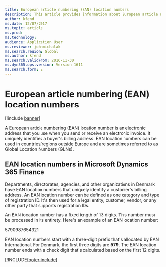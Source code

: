 ```yaml
---
title: European article numbering (EAN) location numbers
description: This article provides information about European article numbering (EAN) location numbers.
author: kfend
ms.date: 12/07/2017
ms.topic: article
ms.prod: 
ms.technology: 
audience: Application User
ms.reviewer: johnmichalak
ms.search.region: Global
ms.author: kfend
ms.search.validFrom: 2016-11-30
ms.dyn365.ops.version: Version 1611
ms.search.form: E
---
```


# European article numbering (EAN) location numbers

[!include [banner](../../includes/banner.md)]

A European article numbering (EAN) location number is an electronic address that you use when you send or receive an electronic invoice. It uniquely identifies a buyer's billing address. EAN location numbers can be used in countries/regions outside Europe and are sometimes referred to as Global Location Numbers (GLNs).

## EAN location numbers in Microsoft Dynamics 365 Finance

Departments, directorates, agencies, and other organizations in Denmark have EAN location numbers that uniquely identify a customer's billing address. An EAN location number can be defined as one category and type of registration ID. It's then used for a legal entity, customer, vendor, or any other party that supports registration IDs.

An EAN location number has a fixed length of 13 digits. This number must be processed in its entirety. Here's an example of an EAN location number:

5790987654321

EAN location numbers start with a three-digit prefix that's allocated by EAN International. For Denmark, the first three digits are **579**. The EAN location number ends with a check digit that's calculated based on the first 12 digits.

[!INCLUDE[footer-include](../../../includes/footer-banner.md)]
